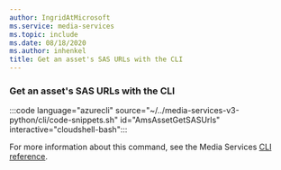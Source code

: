```yaml
---
author: IngridAtMicrosoft
ms.service: media-services
ms.topic: include
ms.date: 08/18/2020
ms.author: inhenkel
title: Get an asset's SAS URLs with the CLI
---
```


### Get an asset's SAS URLs with the CLI

:::code language="azurecli" source="~/../media-services-v3-python/cli/code-snippets.sh" id="AmsAssetGetSASUrls" interactive="cloudshell-bash":::

For more information about this command, see the Media Services [CLI reference](/cli/azure/ams/asset?view=azure-cli-latest#az-ams-asset-get-sas-urls).
